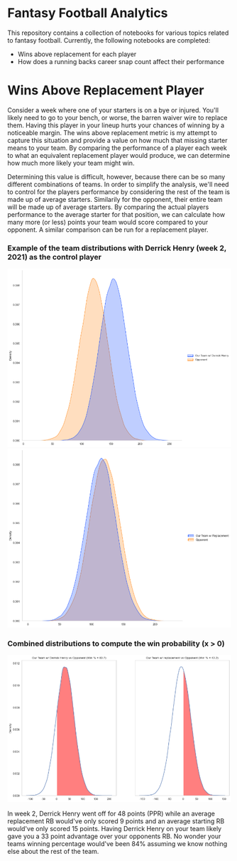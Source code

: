 # Fantasy Football Analytics

This repository contains a collection of notebooks for various topics related to fantasy football. Currently, the following notebooks are completed:
* Wins above replacement for each player
* How does a running backs career snap count affect their performance

# Wins Above Replacement Player

Consider a week where one of your starters is on a bye or injured. You'll likely need to go to your bench, or worse, the barren waiver wire to replace them. Having this player in your lineup hurts your chances of winning by a noticeable margin. The wins above replacement metric is my attempt to capture this situation and provide a value on how much that missing starter means to your team. By comparing the performance of a player each week to what an equivalent replacement player would produce, we can determine how much more likely your team might win. 

Determining this value is difficult, however, because there can be so many different combinations of teams. In order to simplify the analysis, we'll need to control for the players performance by considering the rest of the team is made up of average starters. Similarily for the opponent, their entire team will be made up of average starters. By comparing the actual players performance to the average starter for that position, we can calculate how many more (or less) points your team would score compared to your opponent. A similar comparison can be run for a replacement player. 

### Example of the team distributions with Derrick Henry (week 2, 2021) as the control player

![](figures/war_team_distributions.png)
![](figures/war_team_distributions_replacement.png)

### Combined distributions to compute the win probability (x > 0)
![](figures/war_probability_won.png)

In week 2, Derrick Henry went off for 48 points (PPR) while an average replacement RB would've only scored 9 points and an average starting RB would've only scored 15 points. Having Derrick Henry on your team likely gave you a 33 point advantage over your opponents RB. No wonder your teams winning percentage would've been 84% assuming we know nothing else about the rest of the team. 


